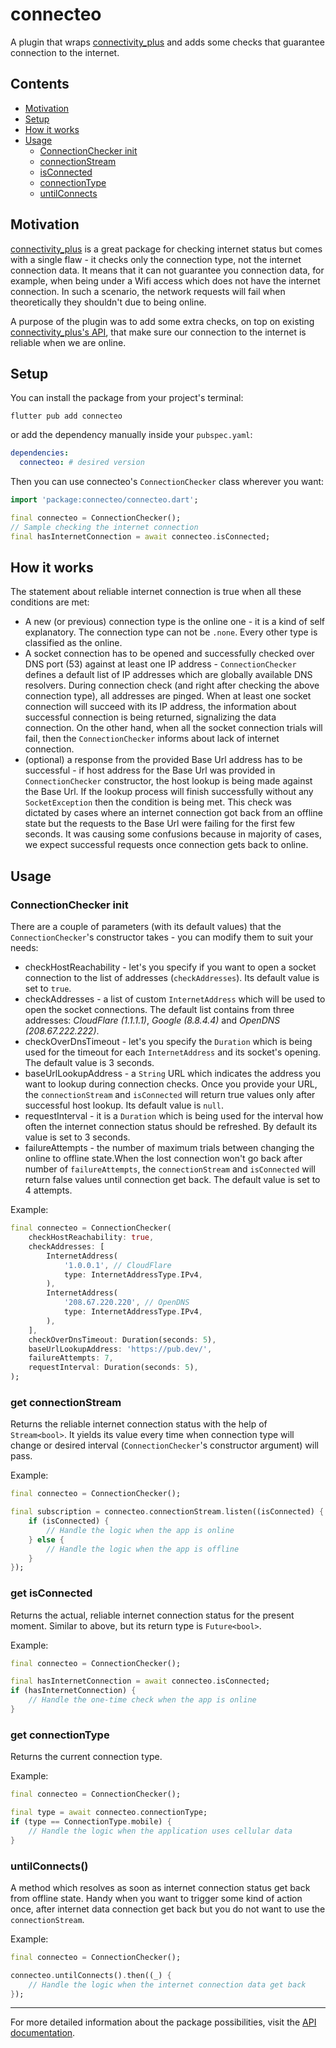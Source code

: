 # connecteo

A plugin that wraps [connectivity_plus](https://pub.dev/packages/connectivity_plus) and adds some checks that guarantee connection to the internet.

## Contents

- [Motivation](#motivation)
- [Setup](#setup)
- [How it works](#how-it-works)
- [Usage](#usage)
    - [ConnectionChecker init](#connectionchecker-init)
    - [connectionStream](#get-connectionstream)
    - [isConnected](#get-isconnected)
    - [connectionType](#get-connectiontype)
    - [untilConnects](#untilconnects)

## Motivation

[connectivity_plus](https://pub.dev/packages/connectivity_plus) is a great package for checking internet status but comes with a single flaw - it checks only the connection type, not the internet connection data. It means that it can not guarantee you connection data, for example, when being under a Wifi access which does not have the internet connection. In such a scenario, the network requests will fail when theoretically they shouldn't due to being online.

A purpose of the plugin was to add some extra checks, on top on existing [connectivity_plus's API](https://pub.dev/documentation/connectivity_plus/latest/connectivity_plus/connectivity_plus-library.html), that make sure our connection to the internet is reliable when we are online.

## Setup

You can install the package from your project's terminal:

```shell
flutter pub add connecteo
```

or add the dependency manually inside your `pubspec.yaml`:

```yaml
dependencies:
  connecteo: # desired version
```

Then you can use connecteo's `ConnectionChecker` class wherever you want:

```dart
import 'package:connecteo/connecteo.dart';

final connecteo = ConnectionChecker();
// Sample checking the internet connection
final hasInternetConnection = await connecteo.isConnected;
```

## How it works

The statement about reliable internet connection is true when all these conditions are met:

- A new (or previous) connection type is the online one - it is a kind of self explanatory. The connection type can not be `.none`. Every other type is classified as the online.
- A socket connection has to be opened and successfully checked over DNS port (53) against at least one IP address - `ConnectionChecker` defines a default list of IP addresses which are globally available DNS resolvers. During connection check (and right after checking the above connection type), all addresses are pinged. When at least one socket connection will succeed with its IP address, the information about successful connection is being returned, signalizing the data connection. On the other hand, when all the socket connection trials will fail, then the `ConnectionChecker` informs about lack of internet connection.
- (optional) a response from the provided Base Url address has to be successful - if host address for the Base Url was provided in `ConnectionChecker` constructor, the host lookup is being made against the Base Url. If the lookup process will finish successfully without any `SocketException` then the condition is being met. This check was dictated by cases where an internet connection got back from an offline state but the requests to the Base Url were failing for the first few seconds. It was causing some confusions because in majority of cases, we expect successful requests once connection gets back to online.

## Usage

### ConnectionChecker init

There are a couple of parameters (with its default values) that the `ConnectionChecker`'s constructor takes - you can modify them to suit your needs:

- checkHostReachability - let's you specify if you want to open a socket connection to the list of addresses (`checkAddresses`). Its default value is set to `true`.
- checkAddresses - a list of custom `InternetAddress` which will be used to open the socket connections. The default list contains from three addresses: *CloudFlare (1.1.1.1)*, *Google (8.8.4.4)* and *OpenDNS (208.67.222.222)*.
- checkOverDnsTimeout - let's you specify the `Duration` which is being used for the timeout for each `InternetAddress` and its socket's opening. The default value is 3 seconds.
- baseUrlLookupAddress - a `String` URL which indicates the address you want to lookup during connection checks. Once you provide your URL, the `connectionStream` and `isConnected` will return true values only after successful host lookup. Its default value is `null`.
- requestInterval - it is a `Duration` which is being used for the interval how often the internet connection status should be refreshed. By default its value is set to 3 seconds.
- failureAttempts - the number of maximum trials between changing the online to offline state.When the lost connection won't go back after number of `failureAttempts`, the `connectionStream` and `isConnected` will return false values until connection get back. The default value is set to 4 attempts.

Example:

```dart
final connecteo = ConnectionChecker(
    checkHostReachability: true,
    checkAddresses: [
        InternetAddress(
            '1.0.0.1', // CloudFlare
            type: InternetAddressType.IPv4,
        ),
        InternetAddress(
            '208.67.220.220', // OpenDNS
            type: InternetAddressType.IPv4,
        ),
    ],
    checkOverDnsTimeout: Duration(seconds: 5),
    baseUrlLookupAddress: 'https://pub.dev/',
    failureAttempts: 7,
    requestInterval: Duration(seconds: 5),
);
```

### get connectionStream

Returns the reliable internet connection status with the help of `Stream<bool>`. It yields its value every time when connection type will change or desired interval (`ConnectionChecker`'s constructor argument) will pass.

Example:

```dart
final connecteo = ConnectionChecker();

final subscription = connecteo.connectionStream.listen((isConnected) {
    if (isConnected) {
        // Handle the logic when the app is online
    } else {
        // Handle the logic when the app is offline
    }
});
```

### get isConnected

Returns the actual, reliable internet connection status for the present moment. Similar to above, but its return type is `Future<bool>`.

Example:

```dart
final connecteo = ConnectionChecker();

final hasInternetConnection = await connecteo.isConnected;
if (hasInternetConnection) {
    // Handle the one-time check when the app is online
}
```

### get connectionType

Returns the current connection type.

Example:

```dart
final connecteo = ConnectionChecker();

final type = await connecteo.connectionType;
if (type == ConnectionType.mobile) {
    // Handle the logic when the application uses cellular data
}
```

### untilConnects()

A method which resolves as soon as internet connection status get back from offline state. Handy when you want to trigger some kind of action once, after internet data connection get back but you do not want to use the `connectionStream`.

Example:

```dart
final connecteo = ConnectionChecker();

connecteo.untilConnects().then((_) {
    // Handle the logic when the internet connection data get back
});
```

---

For more detailed information about the package possibilities, visit the [API documentation](https://pub.dev/documentation/connecteo/latest/connecteo/connecteo-library.html).

